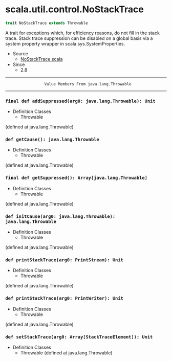 
#                       scala.util.control.NoStackTrace                       #

```scala
trait NoStackTrace extends Throwable
```

A trait for exceptions which, for efficiency reasons, do not fill in the stack
trace. Stack trace suppression can be disabled on a global basis via a system
property wrapper in scala.sys.SystemProperties.

* Source
  * [NoStackTrace.scala](https://github.com/scala/scala/tree/6d09a1ba5f/src/library/scala/util/control/NoStackTrace.scala#L1)
* Since
  * 2.8


--------------------------------------------------------------------------------
                     Value Members From java.lang.Throwable
--------------------------------------------------------------------------------


### `final def addSuppressed(arg0: java.lang.Throwable): Unit`               ###

* Definition Classes
  * Throwable

(defined at java.lang.Throwable)


### `def getCause(): java.lang.Throwable`                                    ###

* Definition Classes
  * Throwable

(defined at java.lang.Throwable)


### `final def getSuppressed(): Array[java.lang.Throwable]`                  ###

* Definition Classes
  * Throwable

(defined at java.lang.Throwable)


### `def initCause(arg0: java.lang.Throwable): java.lang.Throwable`          ###

* Definition Classes
  * Throwable

(defined at java.lang.Throwable)


### `def printStackTrace(arg0: PrintStream): Unit`                           ###

* Definition Classes
  * Throwable

(defined at java.lang.Throwable)


### `def printStackTrace(arg0: PrintWriter): Unit`                           ###

* Definition Classes
  * Throwable

(defined at java.lang.Throwable)


### `def setStackTrace(arg0: Array[StackTraceElement]): Unit`                ###

* Definition Classes
  * Throwable
(defined at java.lang.Throwable)
